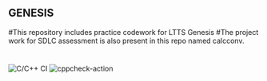## GENESIS
#This repository includes practice codework for LTTS Genesis
#The project work for SDLC assessment is also present in this repo named calcconv.
#
![C/C++ CI](https://github.com/99002473/GENESIS/workflows/C/C++%20CI/badge.svg)
![cppcheck-action](https://github.com/99002473/GENESIS/workflows/cppcheck-action/badge.svg)
